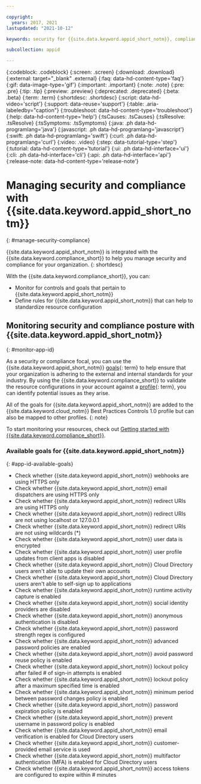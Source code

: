 ```yaml
---

copyright:
  years: 2017, 2021
lastupdated: "2021-10-12"

keywords: security for {{site.data.keyword.appid_short_notm}}, compliance for {{site.data.keyword.appid_short_notm}}, security and compliance for {{site.data.keyword.appid_short_notm}}, rules for {{site.data.keyword.appid_short_notm}}, 

subcollection: appid

---
```


{:codeblock: .codeblock}
{:screen: .screen}
{:download: .download}
{:external: target="_blank" .external}
{:faq: data-hd-content-type='faq'}
{:gif: data-image-type='gif'}
{:important: .important}
{:note: .note}
{:pre: .pre}
{:tip: .tip}
{:preview: .preview}
{:deprecated: .deprecated}
{:beta: .beta}
{:term: .term}
{:shortdesc: .shortdesc}
{:script: data-hd-video='script'}
{:support: data-reuse='support'}
{:table: .aria-labeledby="caption"}
{:troubleshoot: data-hd-content-type='troubleshoot'}
{:help: data-hd-content-type='help'}
{:tsCauses: .tsCauses}
{:tsResolve: .tsResolve}
{:tsSymptoms: .tsSymptoms}
{:java: .ph data-hd-programlang='java'}
{:javascript: .ph data-hd-programlang='javascript'}
{:swift: .ph data-hd-programlang='swift'}
{:curl: .ph data-hd-programlang='curl'}
{:video: .video}
{:step: data-tutorial-type='step'}
{:tutorial: data-hd-content-type='tutorial'}
{:ui: .ph data-hd-interface='ui'}
{:cli: .ph data-hd-interface='cli'}
{:api: .ph data-hd-interface='api'}
{:release-note: data-hd-content-type='release-note'}


# Managing security and compliance with {{site.data.keyword.appid_short_notm}}
{: #manage-security-compliance}

{{site.data.keyword.appid_short_notm}} is integrated with the {{site.data.keyword.compliance_short}} to help you manage security and compliance for your organization.
{: shortdesc}

With the {{site.data.keyword.compliance_short}}, you can:

* Monitor for controls and goals that pertain to {{site.data.keyword.appid_short_notm}}
* Define rules for {{site.data.keyword.appid_short_notm}} that can help to standardize resource configuration

## Monitoring security and compliance posture with {{site.data.keyword.appid_short_notm}}
{: #monitor-app-id}

As a security or compliance focal, you can use the {{site.data.keyword.appid_short_notm}} [goals](#x2117978){: term} to help ensure that your organization is adhering to the external and internal standards for your industry. By using the {{site.data.keyword.compliance_short}} to validate the resource configurations in your account against a [profile](#x2034950){: term}, you can identify potential issues as they arise.

All of the goals for {{site.data.keyword.appid_short_notm}} are added to the {{site.data.keyword.cloud_notm}} Best Practices Controls 1.0 profile but can also be mapped to other profiles.
{: note}

To start monitoring your resources, check out [Getting started with {{site.data.keyword.compliance_short}}](/docs/security-compliance?topic=security-compliance-getting-started).

### Available goals for {{site.data.keyword.appid_short_notm}} 
{: #app-id-available-goals}

* Check whether {{site.data.keyword.appid_short_notm}} webhooks are using HTTPS only
* Check whether {{site.data.keyword.appid_short_notm}} email dispatchers are using HTTPS only
* Check whether {{site.data.keyword.appid_short_notm}} redirect URIs are using HTTPS only
* Check whether {{site.data.keyword.appid_short_notm}} redirect URIs are not using localhost or 127.0.0.1
* Check whether {{site.data.keyword.appid_short_notm}} redirect URIs are not using wildcards (*)
* Check whether {{site.data.keyword.appid_short_notm}} user data is encrypted
* Check whether {{site.data.keyword.appid_short_notm}} user profile updates from client apps is disabled
* Check whether {{site.data.keyword.appid_short_notm}} Cloud Directory users aren't able to update their own accounts
* Check whether {{site.data.keyword.appid_short_notm}} Cloud Directory users aren't able to self-sign up to applications
* Check whether {{site.data.keyword.appid_short_notm}} runtime activity capture is enabled
* Check whether {{site.data.keyword.appid_short_notm}} social identity providers are disabled
* Check whether {{site.data.keyword.appid_short_notm}} anonymous authentication is disabled
* Check whether {{site.data.keyword.appid_short_notm}} password strength regex is configured
* Check whether {{site.data.keyword.appid_short_notm}} advanced password policies are enabled
* Check whether {{site.data.keyword.appid_short_notm}} avoid password reuse policy is enabled
* Check whether {{site.data.keyword.appid_short_notm}} lockout policy after failed # of sign-in attempts is enabled
* Check whether {{site.data.keyword.appid_short_notm}} lockout policy after a maximum specified time is enabled
* Check whether {{site.data.keyword.appid_short_notm}} minimum period between password changes policy is enabled
* Check whether {{site.data.keyword.appid_short_notm}} password expiration policy is enabled
* Check whether {{site.data.keyword.appid_short_notm}} prevent username in password policy is enabled
* Check whether {{site.data.keyword.appid_short_notm}} email verification is enabled for Cloud Directory users
* Check whether {{site.data.keyword.appid_short_notm}} customer-provided email service is used
* Check whether {{site.data.keyword.appid_short_notm}} multifactor authentication (MFA) is enabled for Cloud Directory users
* Check whether {{site.data.keyword.appid_short_notm}} access tokens are configured to expire within # minutes



